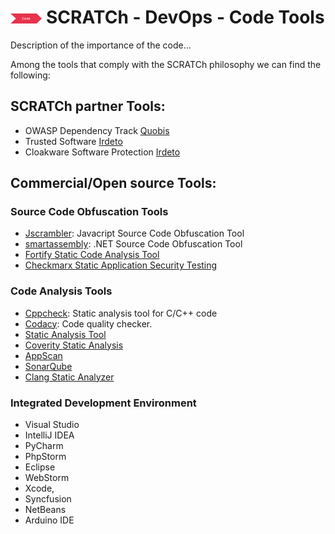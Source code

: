 # <img src="../images/code.png" alt ='code'  width="10%" > SCRATCh - DevOps - Code Tools

Description of the importance of the code...


Among the tools that comply with the SCRATCh philosophy we can find the following:

## **SCRATCh partner Tools**:	
* OWASP Dependency Track [Quobis]
* Trusted Software [Irdeto]
* Cloakware Software Protection [Irdeto]

## **Commercial/Open source Tools**:
 
### Source Code Obfuscation Tools
* [Jscrambler]: Javacript Source Code Obfuscation Tool
* [smartassembly]: .NET Source Code Obfuscation Tool
* [Fortify Static Code Analysis Tool]
* [Checkmarx Static Application Security Testing]

### Code Analysis Tools
* [Cppcheck]: Static analysis tool for C/C++ code
* [Codacy]: Code quality checker.
* [Static Analysis Tool]
* [Coverity Static Analysis]
* [AppScan]
* [SonarQube]
* [Clang Static Analyzer]

### Integrated Development Environment
* Visual Studio
* IntelliJ IDEA
* PyCharm
* PhpStorm
* Eclipse
* WebStorm
* Xcode,
* Syncfusion
* NetBeans
* Arduino IDE



[Irdeto]: /Code/Irdeto/README.md
[Quobis]: /Code/Quobis/README.md
[Codacy]: https://www.codacy.com/
[Cppcheck]: http://cppcheck.sourceforge.net/
[Jscrambler]: https://jscrambler.com/
[smartassembly]: https://www.red-gate.com/products/dotnet-development/smartassembly/
[Fortify Static Code Analysis Tool]: https://www.microfocus.com/en-us/cyberres/application-security/static-code-analyzer
[Checkmarx Static Application Security Testing]: https://www.checkmarx.com/
[Static Analysis Tool]: https://www.veracode.com/products/binary-static-analysis-sast
[Coverity Static Analysis]: https://scan.coverity.com/
[AppScan]: https://www.ibm.com/uk-en/products/qradar-siem
[SonarQube]: https://www.sonarqube.org/
[Clang Static Analyzer]: https://clang-analyzer.llvm.org/
